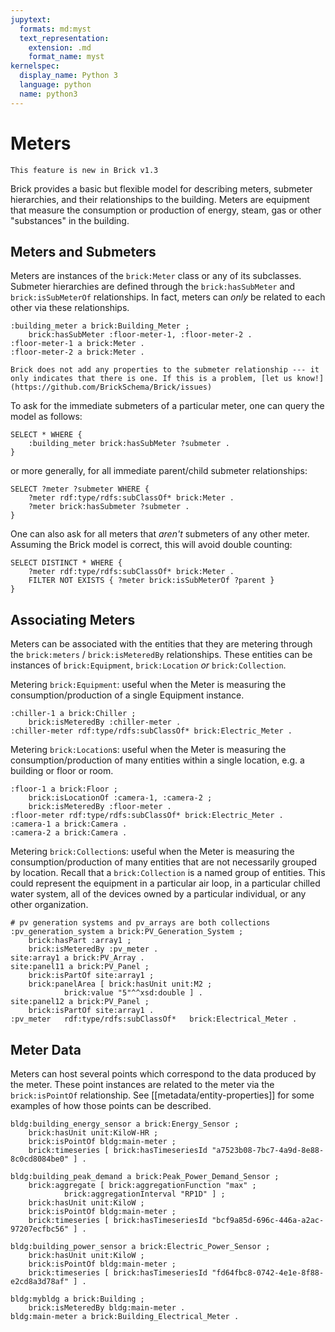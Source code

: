 ```yaml
---
jupytext:
  formats: md:myst
  text_representation:
    extension: .md
    format_name: myst
kernelspec:
  display_name: Python 3
  language: python
  name: python3
---
```


Meters
======

```{note}
This feature is new in Brick v1.3
```

Brick provides a basic but flexible model for describing meters, submeter hierarchies, and their relationships to the building.
Meters are equipment that measure the consumption or production of energy, steam, gas or other "substances" in the building.


## Meters and Submeters

Meters are instances of the `brick:Meter` class or any of its subclasses.
Submeter hierarchies are defined through the `brick:hasSubMeter` and `brick:isSubMeterOf` relationships.
In fact, meters can *only* be related to each other via these relationships.

```ttl
:building_meter a brick:Building_Meter ;
    brick:hasSubMeter :floor-meter-1, :floor-meter-2 .
:floor-meter-1 a brick:Meter .
:floor-meter-2 a brick:Meter .
```

```{warning}
Brick does not add any properties to the submeter relationship --- it only indicates that there is one. If this is a problem, [let us know!](https://github.com/BrickSchema/Brick/issues)
```

To ask for the immediate submeters of a particular meter, one can query the model as follows:

```sparql
SELECT * WHERE {
    :building_meter brick:hasSubMeter ?submeter .
}
```

or more generally, for all immediate parent/child submeter relationships:

```sparql
SELECT ?meter ?submeter WHERE {
    ?meter rdf:type/rdfs:subClassOf* brick:Meter .
    ?meter brick:hasSubmeter ?submeter .
}
```

One can also ask for all meters that *aren't* submeters of any other meter. Assuming the Brick model is correct, this will avoid double counting:

```sparql
SELECT DISTINCT * WHERE {
    ?meter rdf:type/rdfs:subClassOf* brick:Meter .
    FILTER NOT EXISTS { ?meter brick:isSubMeterOf ?parent }
}
```

## Associating Meters

Meters can be associated with the entities that they are metering through the `brick:meters` / `brick:isMeteredBy` relationships. These entities can be instances of `brick:Equipment`, `brick:Location` *or* `brick:Collection`.

Metering `brick:Equipment`: useful when the Meter is measuring the consumption/production of a single Equipment instance.

```ttl
:chiller-1 a brick:Chiller ;
    brick:isMeteredBy :chiller-meter .
:chiller-meter rdf:type/rdfs:subClassOf* brick:Electric_Meter .
```

Metering `brick:Location`s: useful when the Meter is measuring the consumption/production of many entities within a single location, e.g. a building or floor or room.

```ttl
:floor-1 a brick:Floor ;
    brick:isLocationOf :camera-1, :camera-2 ;
    brick:isMeteredBy :floor-meter .
:floor-meter rdf:type/rdfs:subClassOf* brick:Electric_Meter .
:camera-1 a brick:Camera .
:camera-2 a brick:Camera .
```

Metering `brick:Collection`s: useful when the Meter is measuring the consumption/production of many entities that are not necessarily grouped by location. Recall that a `brick:Collection` is a named group of entities. This could represent the equipment in a particular air loop, in a particular chilled water system, all of the devices owned by a particular individual, or any other organization.

```ttl
# pv generation systems and pv_arrays are both collections
:pv_generation_system a brick:PV_Generation_System ;
    brick:hasPart :array1 ;
    brick:isMeteredBy :pv_meter .
site:array1 a brick:PV_Array .
site:panel11 a brick:PV_Panel ;
    brick:isPartOf site:array1 ;
    brick:panelArea [ brick:hasUnit unit:M2 ;
            brick:value "5"^^xsd:double ] .
site:panel12 a brick:PV_Panel ;
    brick:isPartOf site:array1 .
:pv_meter   rdf:type/rdfs:subClassOf*   brick:Electrical_Meter .
```

## Meter Data

Meters can host several points which correspond to the data produced by the meter. These point instances are related to the meter via the `brick:isPointOf` relationship. See [[metadata/entity-properties]] for some examples of how those points can be described.

```ttl
bldg:building_energy_sensor a brick:Energy_Sensor ;
    brick:hasUnit unit:KiloW-HR ;
    brick:isPointOf bldg:main-meter ;
    brick:timeseries [ brick:hasTimeseriesId "a7523b08-7bc7-4a9d-8e88-8c0cd8084be0" ] .

bldg:building_peak_demand a brick:Peak_Power_Demand_Sensor ;
    brick:aggregate [ brick:aggregationFunction "max" ;
            brick:aggregationInterval "RP1D" ] ;
    brick:hasUnit unit:KiloW ;
    brick:isPointOf bldg:main-meter ;
    brick:timeseries [ brick:hasTimeseriesId "bcf9a85d-696c-446a-a2ac-97207ecfbc56" ] .

bldg:building_power_sensor a brick:Electric_Power_Sensor ;
    brick:hasUnit unit:KiloW ;
    brick:isPointOf bldg:main-meter ;
    brick:timeseries [ brick:hasTimeseriesId "fd64fbc8-0742-4e1e-8f88-e2cd8a3d78af" ] .

bldg:mybldg a brick:Building ;
    brick:isMeteredBy bldg:main-meter .
bldg:main-meter a brick:Building_Electrical_Meter .
```
